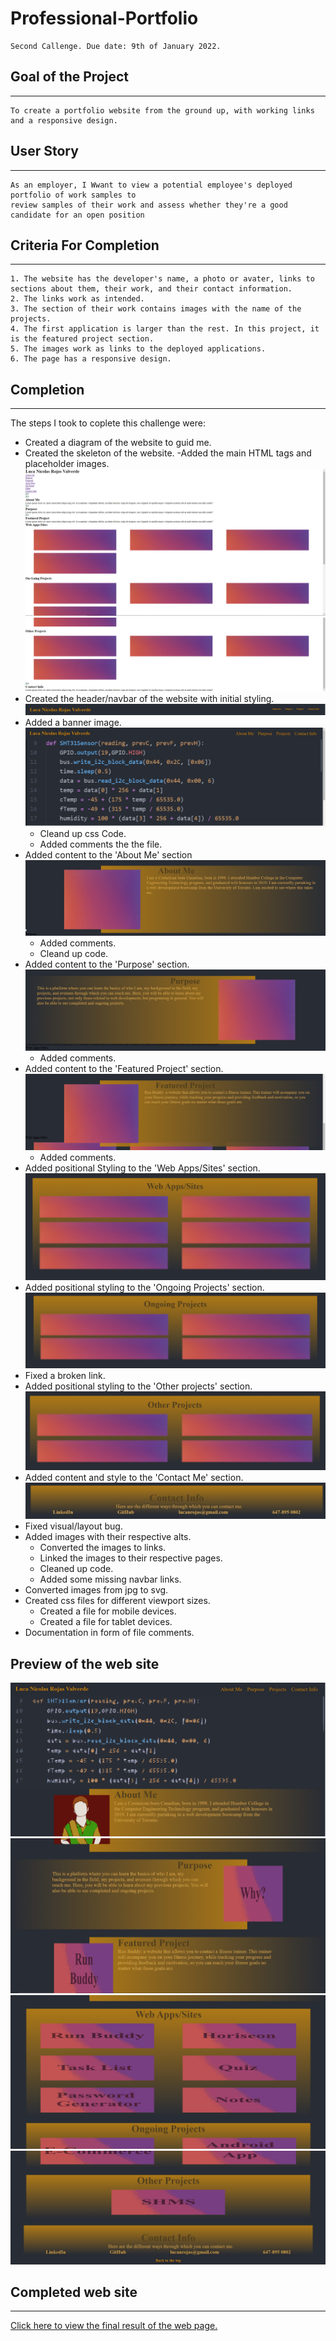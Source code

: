 # Professional-Portfolio
```
Second Callenge. Due date: 9th of January 2022.
```

## Goal of the Project
***
```
To create a portfolio website from the ground up, with working links and a responsive design.
```

## User Story
***
```
As an employer, I Wwant to view a potential employee's deployed portfolio of work samples to
review samples of their work and assess whether they're a good candidate for an open position
```

## Criteria For Completion
***
```
1. The website has the developer's name, a photo or avater, links to sections about them, their work, and their contact information.
2. The links work as intended.
3. The section of their work contains images with the name of the projects.
4. The first application is larger than the rest. In this project, it is the featured project section.
5. The images work as links to the deployed applications.
6. The page has a responsive design.
```

## Completion
***
The steps I took to coplete this challenge were:
- Created a diagram of the website to guid me.
- Created the skeleton of the website.
   -Added the main HTML tags and placeholder images.
   ![Preview of the skeleton, top section.](https://github.com/NicolasRojas-CENG/Professional-Portfolio/blob/046978814b4125e5019ed35f11766eb72dc8b97f/resources/images/Progression%20Images/Skeleton1.PNG "Preview of the skeleton, top section.")
   ![Preview of the skeleton, bottom section.](https://github.com/NicolasRojas-CENG/Professional-Portfolio/blob/046978814b4125e5019ed35f11766eb72dc8b97f/resources/images/Progression%20Images/Skeleton2.PNG "Preview of the skeleton, bottom section.")
- Created the header/navbar of the website with initial styling.
![Preview of the header/navbar.](https://github.com/NicolasRojas-CENG/Professional-Portfolio/blob/046978814b4125e5019ed35f11766eb72dc8b97f/resources/images/Progression%20Images/Header-Navbar.PNG "Preview of the header/navbar.")
- Added a banner image.
![Preview of the banner.](https://github.com/NicolasRojas-CENG/Professional-Portfolio/blob/046978814b4125e5019ed35f11766eb72dc8b97f/resources/images/Progression%20Images/Banner.PNG "Preview of the banner.")
   - Cleand up css Code.
   - Added comments the the file.
- Added content to the 'About Me' section
![Preview of the About Me.](https://github.com/NicolasRojas-CENG/Professional-Portfolio/blob/046978814b4125e5019ed35f11766eb72dc8b97f/resources/images/Progression%20Images/About_Me.PNG "Preview of the About Me.")
   - Added comments.
   - Cleand up code.
- Added content to the 'Purpose' section.
![Preview of the Purpose.](https://github.com/NicolasRojas-CENG/Professional-Portfolio/blob/046978814b4125e5019ed35f11766eb72dc8b97f/resources/images/Progression%20Images/Purpose.PNG "Preview of the Purpose.")
   - Added comments.
- Added content to the 'Featured Project' section.
![Preview of the Featured Project.](https://github.com/NicolasRojas-CENG/Professional-Portfolio/blob/046978814b4125e5019ed35f11766eb72dc8b97f/resources/images/Progression%20Images/Featured.PNG "Preview of the Featured Project.")
   - Added comments.
- Added positional Styling to the 'Web Apps/Sites' section.
![Preview of the Web Apps/Sites.](https://github.com/NicolasRojas-CENG/Professional-Portfolio/blob/046978814b4125e5019ed35f11766eb72dc8b97f/resources/images/Progression%20Images/Web_Apps-Sites.PNG "Preview of the Web Apps/Sites.")
- Added positional styling to the 'Ongoing Projects' section.
![Preview of the Ongoing Projects.](https://github.com/NicolasRojas-CENG/Professional-Portfolio/blob/046978814b4125e5019ed35f11766eb72dc8b97f/resources/images/Progression%20Images/Ongoing.PNG "Preview of the Ongoing Projects.")
- Fixed a broken link.
- Added positional styling to the 'Other projects' section.
![Preview of the Other Projects.](https://github.com/NicolasRojas-CENG/Professional-Portfolio/blob/046978814b4125e5019ed35f11766eb72dc8b97f/resources/images/Progression%20Images/Other.PNG "Preview of the Other Projects.")
- Added content and style to the 'Contact Me' section.
![Preview of the Contact Me.](https://github.com/NicolasRojas-CENG/Professional-Portfolio/blob/046978814b4125e5019ed35f11766eb72dc8b97f/resources/images/Progression%20Images/Contact.PNG "Preview of the Contact Me.")
- Fixed visual/layout bug.
- Added images with their respective alts.
   - Converted the images to links.
   - Linked the images to their respective pages.
   - Cleaned up code.
   - Added some missing navbar links.
- Converted images from jpg to svg.
- Created css files for different viewport sizes.
   - Created a file for mobile devices.
   - Created a file for tablet devices.
- Documentation in form of file comments.

## Preview of the web site
![Preview of the web site. First section.](https://github.com/NicolasRojas-CENG/Professional-Portfolio/blob/046978814b4125e5019ed35f11766eb72dc8b97f/resources/images/Progression%20Images/Final_View1.PNG "Preview of the web site. First section.")
![Preview of the web site. Second section.](https://github.com/NicolasRojas-CENG/Professional-Portfolio/blob/046978814b4125e5019ed35f11766eb72dc8b97f/resources/images/Progression%20Images/Final_View2.PNG "Preview of the web site. Second section.")
![Preview of the web site. Third section.](https://github.com/NicolasRojas-CENG/Professional-Portfolio/blob/046978814b4125e5019ed35f11766eb72dc8b97f/resources/images/Progression%20Images/Final_View3.PNG "Preview of the web site. Third section.")
![Preview of the web site. Forth section.](https://github.com/NicolasRojas-CENG/Professional-Portfolio/blob/046978814b4125e5019ed35f11766eb72dc8b97f/resources/images/Progression%20Images/Final_View4.PNG "Preview of the web site. Forth section.")

## Completed web site
***
[Click here to view the final result of the web page.](https://nicolasrojas-ceng.github.io/Professional-Portfolio// "Portfolio: LucaRojas")
